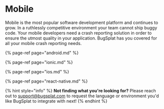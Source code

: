 # Mobile

Mobile is the most popular software development platform and continues to grow. In a ruthlessly competitive environment your team cannot ship buggy code. Your mobile developers need a crash reporting solution in order to ensure the utmost quality in your application. BugSplat has you covered for all your mobile crash reporting needs.

{% page-ref page="android.md" %}

{% page-ref page="ionic.md" %}

{% page-ref page="ios.md" %}

{% page-ref page="react-native.md" %}



{% hint style="info" %}
**Not finding what you're looking for?**  Please reach out to [support@bugsplat.com](mailto:support@bugsplat.com) to request the language or environment you'd like BugSplat to integrate with next!
{% endhint %}

